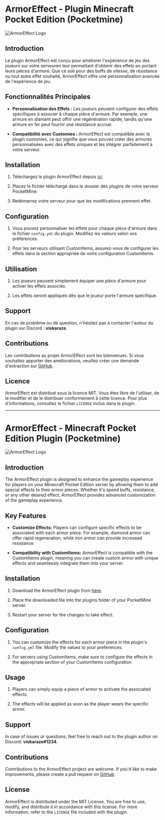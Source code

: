 # ArmorEffect - Plugin Minecraft Pocket Edition (Pocketmine)

![ArmorEffect Logo]([https://github.com/VisKaRaZe/Zelu-ArmorEffect/blob/main/image.png])

## Introduction

Le plugin ArmorEffect est conçu pour améliorer l'expérience de jeu des joueurs sur votre serveuren leur permettant d'obtenir des effets en portant leurs pièces d'armure. Que ce soit pour des buffs de vitesse, de résistance ou tout autre effet souhaité, ArmorEffect offre une personnalisation avancée de l'expérience de jeu.

## Fonctionnalités Principales

- **Personnalisation des Effets :** Les joueurs peuvent configurer des effets spécifiques à associer à chaque pièce d'armure. Par exemple, une armure en diamant peut offrir une régénération rapide, tandis qu'une armure en fer peut fournir une résistance accrue.

- **Compatibilité avec Customies :** ArmorEffect est compatible avec le plugin customies, ce qui signifie que vous pouvez créer des armures personnalisées avec des effets uniques et les intégrer parfaitement à votre serveur.

## Installation

1. Téléchargez le plugin ArmorEffect depuis [ici](https://example.com/armor_effect_plugin.zip).

2. Placez le fichier téléchargé dans le dossier des plugins de votre serveur PocketMine.

3. Redémarrez votre serveur pour que les modifications prennent effet.

## Configuration

1. Vous pouvez personnaliser les effets pour chaque pièce d'armure dans le fichier `config.yml` du plugin. Modifiez les valeurs selon vos préférences.

2. Pour les serveurs utilisant CustomItems, assurez-vous de configurer les effets dans la section appropriée de votre configuration CustomItems.

## Utilisation

1. Les joueurs peuvent simplement équiper une pièce d'armure pour activer les effets associés.

2. Les effets seront appliqués dès que le joueur porte l'armure spécifique.

## Support

En cas de problème ou de question, n'hésitez pas à contacter l'auteur du plugin sur Discord : **viskaraze**.

## Contributions

Les contributions au projet ArmorEffect sont les bienvenues. Si vous souhaitez apporter des améliorations, veuillez créer une demande d'extraction sur [GitHub](https://github.com/viskaraze/ArmorEffect).

## Licence

ArmorEffect est distribué sous la licence MIT. Vous êtes libre de l'utiliser, de le modifier et de le distribuer conformément à cette licence. Pour plus d'informations, consultez le fichier `LICENSE` inclus dans le plugin.

---

# ArmorEffect - Minecraft Pocket Edition Plugin (Pocketmine)

![ArmorEffect Logo]([https://github.com/VisKaRaZe/Zelu-ArmorEffect/blob/main/image.png])

## Introduction

The ArmorEffect plugin is designed to enhance the gameplay experience for players on your Minecraft Pocket Edition server by allowing them to add special effects to their armor pieces. Whether it's speed buffs, resistance, or any other desired effect, ArmorEffect provides advanced customization of the gameplay experience.

## Key Features

- **Customize Effects:** Players can configure specific effects to be associated with each armor piece. For example, diamond armor can offer rapid regeneration, while iron armor can provide increased resistance.

- **Compatibility with CustomItems:** ArmorEffect is compatible with the CustomItems plugin, meaning you can create custom armor with unique effects and seamlessly integrate them into your server.

## Installation

1. Download the ArmorEffect plugin from [here](https://example.com/armor_effect_plugin.zip).

2. Place the downloaded file into the plugins folder of your PocketMine server.

3. Restart your server for the changes to take effect.

## Configuration

1. You can customize the effects for each armor piece in the plugin's `config.yml` file. Modify the values to your preferences.

2. For servers using CustomItems, make sure to configure the effects in the appropriate section of your CustomItems configuration.

## Usage

1. Players can simply equip a piece of armor to activate the associated effects.

2. The effects will be applied as soon as the player wears the specific armor.

## Support

In case of issues or questions, feel free to reach out to the plugin author on Discord: **viskaraze#1234**.

## Contributions

Contributions to the ArmorEffect project are welcome. If you'd like to make improvements, please create a pull request on [GitHub](https://github.com/viskaraze/ArmorEffect).

## License

ArmorEffect is distributed under the MIT License. You are free to use, modify, and distribute it in accordance with this license. For more information, refer to the `LICENSE` file included with the plugin.
